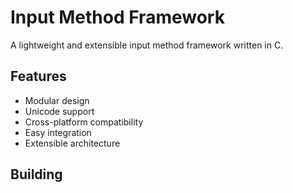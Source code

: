 # Input Method Framework

A lightweight and extensible input method framework written in C.

## Features

- Modular design
- Unicode support
- Cross-platform compatibility
- Easy integration
- Extensible architecture

## Building